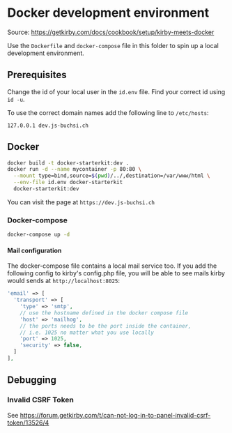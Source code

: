 # Docker development environment
Source: https://getkirby.com/docs/cookbook/setup/kirby-meets-docker

Use the `Dockerfile` and `docker-compose` file in this folder to spin up a local development environment.

## Prerequisites
Change the id of your local user in the `id.env` file. Find your correct id using `id -u`.

To use the correct domain names add the following line to `/etc/hosts`:
```
127.0.0.1 dev.js-buchsi.ch
```

## Docker
```bash
docker build -t docker-starterkit:dev .
docker run -d --name mycontainer -p 80:80 \
  --mount type=bind,source=$(pwd)/../,destination=/var/www/html \
  --env-file id.env docker-starterkit
  docker-starterkit:dev
```

You can visit the page at `https://dev.js-buchsi.ch`

### Docker-compose
```bash
docker-compose up -d
```

#### Mail configuration
The docker-compose file contains a local mail service too. If you add the following config to kirby's config.php file, you will be able to see mails kirby would sends at `http://localhost:8025`:

```php
'email' => [
  'transport' => [
    'type' => 'smtp',
    // use the hostname defined in the docker compose file
    'host' => 'mailhog',
    // the ports needs to be the port inside the container,
    // i.e. 1025 no matter what you use locally
    'port' => 1025,
    'security' => false,
  ]
],
```

## Debugging

### Invalid CSRF Token
See https://forum.getkirby.com/t/can-not-log-in-to-panel-invalid-csrf-token/13526/4
